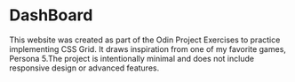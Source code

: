 # DashBoard

This website was created as part of the Odin Project Exercises to practice implementing CSS Grid. It draws inspiration from one of my favorite games, Persona 5.The project is intentionally minimal and does not include responsive design or advanced features.
